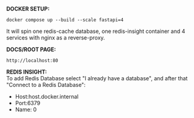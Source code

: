 <b>DOCKER SETUP:</b><br>
```
docker compose up --build --scale fastapi=4
```
It will spin one redis-cache database, one redis-insight container and 4 services with nginx as a reverse-proxy.

<b>DOCS/ROOT PAGE:</b><br>
```
http://localhost:80
```

<b>REDIS INSIGHT: </b><br>
To add Redis Database select "I already have a database", and after that "Connect to a Redis Database":
- Host:host.docker.internal
- Port:6379
- Name: 0
